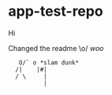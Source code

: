 # app-test-repo

Hi

Changed the readme \o/ *woo*

```
   O/` o *slam dunk*
  /|    |#|
  / \     |
          |
```
